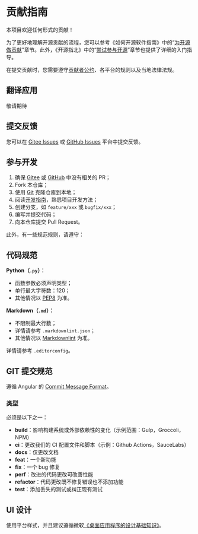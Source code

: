 # 贡献指南

本项目欢迎任何形式的贡献！

为了更好地理解开源贡献的流程，您可以参考《如何开源软件指南》中的“[为开源做贡献](https://opensource.guide/zh-hans/how-to-contribute/)”章节。此外，《开源指北》中的“[尝试参与开源](https://gitee.com/opensource-guide/guide/participating/roles.html)”章节也提供了详细的入门指导。

在提交贡献时，您需要遵守[贡献者公约](./CODE_OF_CONDUCT.zh.md)、各平台的规则以及当地法律法规。

## 翻译应用

敬请期待

## 提交反馈

您可以在 [Gitee Issues][IssuesOnGitee] 或 [GitHub Issues][IssuesOnGithub] 平台中提交反馈。

## 参与开发

1. 确保 [Gitee][RepositoryOnGitee] 或 [GitHub][RepositoryOnGithub] 中没有相关的 PR；
2. Fork 本仓库；
3. 使用 [Git](https://git-scm.com/) 克隆仓库到本地；
4. 阅读[开发指南](./dev/README.md)，熟悉项目开发方法；
5. 创建分支，如 `feature/xxx` 或 `bugfix/xxx`；
6. 编写并提交代码；
7. 向本仓库提交 Pull Request。

此外，有一些规范规则，请遵守：

## 代码规范

**Python（`.py`）：**

- 函数参数必须声明类型；
- 单行最大字符数：120；
- 其他情况以 [PEP8](https://peps.python.org/pep-0008/) 为准。

**Markdown（`.md`）：**

- 不限制最大行数；
- 详情请参考 `.markdownlint.json`；
- 其他情况以 [Markdownlint](https://github.com/DavidAnson/markdownlint) 为准。

详情请参考 `.editorconfig`。

## GIT 提交规范

遵循 Angular 的 [Commit Message Format](https://github.com/angular/angular/blob/main/CONTRIBUTING.md#-commit-message-format)。

### 类型

必须是以下之一：

- **build**：影响构建系统或外部依赖性的变化（示例范围：Gulp，Groccoli，NPM）
- **ci**：更改我们的 CI 配置文件和脚本（示例：Github Actions，SauceLabs）
- **docs**：仅更改文档
- **feat**：一个新功能
- **fix**：一个 bug 修复
- **perf**：改进的代码更改可改善性能
- **refactor**：代码更改既不修复错误也不添加功能
- **test**：添加丢失的测试或纠正现有测试

## UI 设计

使用平台样式，并且建议遵循微软[《桌面应用程序的设计基础知识》](https://learn.microsoft.com/zh-cn/windows/win32/uxguide/designprinciples)。

[RepositoryOnGitee]: https://gitee.com/HelloTool/VCFGeneratorLiteForTkinter/
[RepositoryOnGithub]: https://github.com/HelloTool/VCFGeneratorLiteForTkinter/
[IssuesOnGitee]: https://gitee.com/HelloTool/VCFGeneratorLiteForTkinter/issues
[IssuesOnGithub]: https://github.com/HelloTool/VCFGeneratorLiteForTkinter/issues
